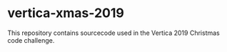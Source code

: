 # vertica-xmas-2019
This repository contains sourcecode used in the Vertica 2019 Christmas code challenge.
